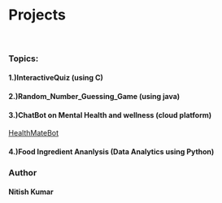 # Projects
<br>
<h3>Topics:</h3>
<h4>1.)InteractiveQuiz (using C)</h4>
<h4>2.)Random_Number_Guessing_Game (using java)</h4>
<h4>3.)ChatBot on Mental Health and wellness (cloud platform)</h4>
<a href="https://web-chat.global.assistant.watson.appdomain.cloud/preview.html?backgroundImageURL=https%3A%2F%2Fau-syd.assistant.watson.cloud.ibm.com%2Fpublic%2Fimages%2Fupx-48452a42-6a37-4ce5-afcf-63a4e660bebe%3A%3A5cb0dde5-aa8d-44dd-a338-dd1ce0c515ba&integrationID=de23df1c-713b-495b-bd15-d8d6bbc83f5e&region=au-syd&serviceInstanceID=48452a42-6a37-4ce5-afcf-63a4e660bebe">HealthMateBot</a>
<br>
<h4>4.)Food Ingredient Ananlysis (Data Analytics using Python)</h4>
<h3>Author</h3>
  <h4>Nitish Kumar</h4>
